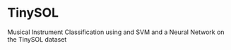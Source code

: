 # TinySOL
Musical Instrument Classification using and SVM and a Neural Network on the TinySOL dataset

